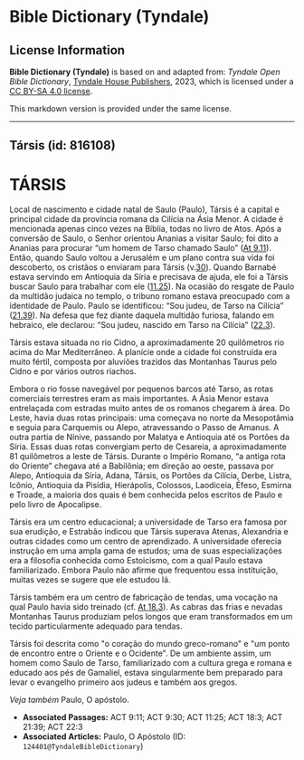 # Bible Dictionary (Tyndale)

## License Information

**Bible Dictionary (Tyndale)** is based on and adapted from: _Tyndale Open Bible Dictionary_, [Tyndale House Publishers](https://tyndaleopenresources.com/), 2023, which is licensed under a [CC BY-SA 4.0 license](https://creativecommons.org/licenses/by-sa/4.0/legalcode.en).

This markdown version is provided under the same license.



--------------------------------

## Társis (id: 816108)

TÁRSIS
======

Local de nascimento e cidade natal de Saulo (Paulo), Társis é a capital e principal cidade da província romana da Cilícia na Ásia Menor. A cidade é mencionada apenas cinco vezes na Bíblia, todas no livro de Atos. Após a conversão de Saulo, o Senhor orientou Ananias a visitar Saulo; foi dito a Ananias para procurar “um homem de Tarso chamado Saulo” ([At 9\.11](https://ref.ly/Acts9:11)). Então, quando Saulo voltou a Jerusalém e um plano contra sua vida foi descoberto, os cristãos o enviaram para Társis (v.[30](https://ref.ly/Acts9:30)). Quando Barnabé estava servindo em Antioquia da Síria e precisava de ajuda, ele foi a Társis buscar Saulo para trabalhar com ele ([11\.25](https://ref.ly/Acts11:25)). Na ocasião do resgate de Paulo da multidão judaica no templo, o tribuno romano estava preocupado com a identidade de Paulo. Paulo se identificou: “Sou judeu, de Tarso na Cilícia” ([21\.39](https://ref.ly/Acts21:39)). Na defesa que fez diante daquela multidão furiosa, falando em hebraico, ele declarou: “Sou judeu, nascido em Tarso na Cilícia” ([22\.3](https://ref.ly/Acts22:3)).

Társis estava situada no rio Cidno, a aproximadamente 20 quilômetros rio acima do Mar Mediterrâneo. A planície onde a cidade foi construída era muito fértil, composta por aluviões trazidos das Montanhas Taurus pelo Cidno e por vários outros riachos.

Embora o rio fosse navegável por pequenos barcos até Tarso, as rotas comerciais terrestres eram as mais importantes. A Ásia Menor estava entrelaçada com estradas muito antes de os romanos chegarem à área. Do Leste, havia duas rotas principais: uma começava no norte da Mesopotâmia e seguia para Carquemis ou Alepo, atravessando o Passo de Amanus. A outra partia de Nínive, passando por Malatya e Antioquia até os Portões da Síria. Essas duas rotas convergiam perto de Cesareia, a aproximadamente 81 quilômetros a leste de Társis. Durante o Império Romano, “a antiga rota do Oriente” chegava até a Babilônia; em direção ao oeste, passava por Alepo, Antioquia da Síria, Adana, Társis, os Portões da Cilícia, Derbe, Listra, Icônio, Antioquia da Pisídia, Hierápolis, Colossos, Laodiceia, Éfeso, Esmirna e Troade, a maioria dos quais é bem conhecida pelos escritos de Paulo e pelo livro de Apocalipse.

Társis era um centro educacional; a universidade de Tarso era famosa por sua erudição, e Estrabão indicou que Társis superava Atenas, Alexandria e outras cidades como um centro de aprendizado. A universidade oferecia instrução em uma ampla gama de estudos; uma de suas especializações era a filosofia conhecida como Estoicismo, com a qual Paulo estava familiarizado. Embora Paulo não afirme que frequentou essa instituição, muitas vezes se sugere que ele estudou lá.

Társis também era um centro de fabricação de tendas, uma vocação na qual Paulo havia sido treinado (cf. [At 18\.3](https://ref.ly/Acts18:3)). As cabras das frias e nevadas Montanhas Taurus produziam pelos longos que eram transformados em um tecido particularmente adequado para tendas.

Társis foi descrita como "o coração do mundo greco\-romano" e "um ponto de encontro entre o Oriente e o Ocidente". De um ambiente assim, um homem como Saulo de Tarso, familiarizado com a cultura grega e romana e educado aos pés de Gamaliel, estava singularmente bem preparado para levar o evangelho primeiro aos judeus e também aos gregos.

*Veja também* Paulo, O apóstolo.

* **Associated Passages:** ACT 9:11; ACT 9:30; ACT 11:25; ACT 18:3; ACT 21:39; ACT 22:3
* **Associated Articles:** Paulo, O Apóstolo (ID: `124401@TyndaleBibleDictionary`)

